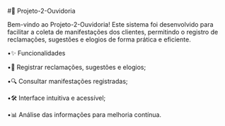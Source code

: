 #📢 Projeto-2-Ouvidoria

Bem-vindo ao Projeto-2-Ouvidoria! Este sistema foi desenvolvido para facilitar a coleta de manifestações dos clientes, permitindo o registro de reclamações, sugestões e elogios de forma prática e eficiente.

•✨ Funcionalidades

•📌 Registrar reclamações, sugestões e elogios;

•🔍 Consultar manifestações registradas;

•🛠️ Interface intuitiva e acessível;

•📊 Análise das informações para melhoria contínua.
